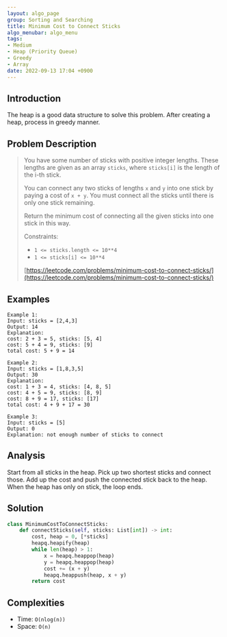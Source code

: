 ```yaml
---
layout: algo_page
group: Sorting and Searching
title: Minimum Cost to Connect Sticks
algo_menubar: algo_menu
tags:
- Medium
- Heap (Priority Queue)
- Greedy
- Array
date: 2022-09-13 17:04 +0900
---
```

## Introduction
The heap is a good data structure to solve this problem.
After creating a heap, process in greedy manner.

## Problem Description
> You have some number of sticks with positive integer lengths.
> These lengths are given as an array `sticks`, where `sticks[i]` is the length of the i-th stick.
>
> You can connect any two sticks of lengths `x` and `y` into one stick by paying a cost of `x + y`.
> You must connect all the sticks until there is only one stick remaining.
> 
> Return the minimum cost of connecting all the given sticks into one stick in this way.
>
> Constraints:
> - `1 <= sticks.length <= 10**4`
> - `1 <= sticks[i] <= 10**4`
>
> [https://leetcode.com/problems/minimum-cost-to-connect-sticks/](https://leetcode.com/problems/minimum-cost-to-connect-sticks/)

## Examples
```
Example 1:
Input: sticks = [2,4,3]
Output: 14
Explanation:
cost: 2 + 3 = 5, sticks: [5, 4]
cost: 5 + 4 = 9, sticks: [9]
total cost: 5 + 9 = 14
```

```
Example 2:
Input: sticks = [1,8,3,5]
Output: 30
Explanation:
cost: 1 + 3 = 4, sticks: [4, 8, 5]
cost: 4 + 5 = 9, sticks: [8, 9]
cost: 8 + 9 = 17, sticks: [17]
total cost: 4 + 9 + 17 = 30
```

```
Example 3:
Input: sticks = [5]
Output: 0
Explanation: not enough number of sticks to connect
```

## Analysis
Start from all sticks in the heap.
Pick up two shortest sticks and connect those.
Add up the cost and push the connected stick back to the heap.
When the heap has only on stick, the loop ends.

## Solution
```python
class MinimumCostToConnectSticks:
    def connectSticks(self, sticks: List[int]) -> int:
        cost, heap = 0, [*sticks]
        heapq.heapify(heap)
        while len(heap) > 1:
            x = heapq.heappop(heap)
            y = heapq.heappop(heap)
            cost += (x + y)
            heapq.heappush(heap, x + y)
        return cost
```

## Complexities
- Time: `O(nlog(n))`
- Space: `O(n)`
